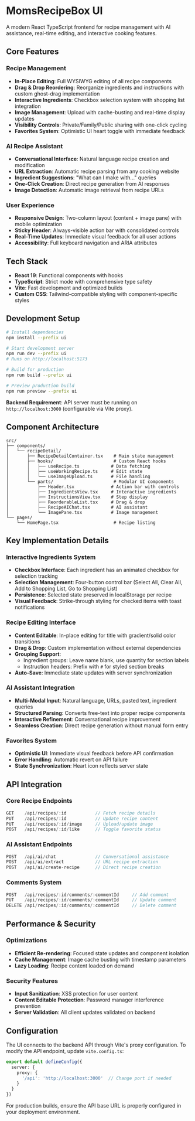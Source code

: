 # MomsRecipeBox UI

A modern React TypeScript frontend for recipe management with AI assistance, real-time editing, and interactive cooking features.

## Core Features

### Recipe Management

- **In-Place Editing**: Full WYSIWYG editing of all recipe components
- **Drag & Drop Reordering**: Reorganize ingredients and instructions with custom ghost-drag implementation
- **Interactive Ingredients**: Checkbox selection system with shopping list integration
- **Image Management**: Upload with cache-busting and real-time display updates
- **Visibility Controls**: Private/Family/Public sharing with one-click cycling
- **Favorites System**: Optimistic UI heart toggle with immediate feedback

### AI Recipe Assistant

- **Conversational Interface**: Natural language recipe creation and modification
- **URL Extraction**: Automatic recipe parsing from any cooking website
- **Ingredient Suggestions**: "What can I make with..." queries
- **One-Click Creation**: Direct recipe generation from AI responses
- **Image Detection**: Automatic image retrieval from recipe URLs

### User Experience

- **Responsive Design**: Two-column layout (content + image pane) with mobile optimization
- **Sticky Header**: Always-visible action bar with consolidated controls
- **Real-Time Updates**: Immediate visual feedback for all user actions
- **Accessibility**: Full keyboard navigation and ARIA attributes

## Tech Stack

- **React 19**: Functional components with hooks
- **TypeScript**: Strict mode with comprehensive type safety
- **Vite**: Fast development and optimized builds
- **Custom CSS**: Tailwind-compatible styling with component-specific styles

## Development Setup

```bash
# Install dependencies
npm install --prefix ui

# Start development server
npm run dev --prefix ui
# Runs on http://localhost:5173

# Build for production
npm run build --prefix ui

# Preview production build
npm run preview --prefix ui
```

**Backend Requirement**: API server must be running on `http://localhost:3000` (configurable via Vite proxy).

## Component Architecture

```text
src/
├── components/
│   └── recipeDetail/
│       ├── RecipeDetailContainer.tsx    # Main state management
│       ├── hooks/                       # Custom React hooks
│       │   ├── useRecipe.ts            # Data fetching
│       │   ├── useWorkingRecipe.ts     # Edit state
│       │   └── useImageUpload.ts       # File handling
│       └── parts/                       # Modular UI components
│           ├── Header.tsx              # Action bar with controls
│           ├── IngredientsView.tsx     # Interactive ingredients
│           ├── InstructionsView.tsx    # Step display
│           ├── ReorderableList.tsx     # Drag & drop
│           ├── RecipeAIChat.tsx        # AI assistant
│           └── ImagePane.tsx           # Image management
└── pages/
    └── HomePage.tsx                     # Recipe listing
```

## Key Implementation Details

### Interactive Ingredients System

- **Checkbox Interface**: Each ingredient has an animated checkbox for selection tracking
- **Selection Management**: Four-button control bar (Select All, Clear All, Add to Shopping List, Go to Shopping List)
- **Persistence**: Selected state preserved in localStorage per recipe
- **Visual Feedback**: Strike-through styling for checked items with toast notifications

### Recipe Editing Interface

- **Content Editable**: In-place editing for title with gradient/solid color transitions
- **Drag & Drop**: Custom implementation without external dependencies
- **Grouping Support**:
  - Ingredient groups: Leave name blank, use quantity for section labels
  - Instruction headers: Prefix with `#` for styled section breaks
- **Auto-Save**: Immediate state updates with server synchronization

### AI Assistant Integration

- **Multi-Modal Input**: Natural language, URLs, pasted text, ingredient queries
- **Structured Parsing**: Converts free-text into proper recipe components
- **Interactive Refinement**: Conversational recipe improvement
- **Seamless Creation**: Direct recipe generation without manual form entry

### Favorites System

- **Optimistic UI**: Immediate visual feedback before API confirmation
- **Error Handling**: Automatic revert on API failure
- **State Synchronization**: Heart icon reflects server state

## API Integration

### Core Recipe Endpoints

```typescript
GET    /api/recipes/:id           // Fetch recipe details
PUT    /api/recipes/:id           // Update recipe content
PUT    /api/recipes/:id/image     // Upload/update image
POST   /api/recipes/:id/like      // Toggle favorite status
```

### AI Assistant Endpoints

```typescript
POST   /api/ai/chat               // Conversational assistance
POST   /api/ai/extract            // URL recipe extraction
POST   /api/ai/create-recipe      // Direct recipe creation
```

### Comments System

```typescript
POST   /api/recipes/:id/comments/:commentId     // Add comment
PUT    /api/recipes/:id/comments/:commentId     // Update comment
DELETE /api/recipes/:id/comments/:commentId     // Delete comment
```

## Performance & Security

### Optimizations

- **Efficient Re-rendering**: Focused state updates and component isolation
- **Cache Management**: Image cache busting with timestamp parameters
- **Lazy Loading**: Recipe content loaded on demand

### Security Features

- **Input Sanitization**: XSS protection for user content
- **Content Editable Protection**: Password manager interference prevention
- **Server Validation**: All client updates validated on backend

## Configuration

The UI connects to the backend API through Vite's proxy configuration. To modify the API endpoint, update `vite.config.ts`:

```typescript
export default defineConfig({
  server: {
    proxy: {
      '/api': 'http://localhost:3000'  // Change port if needed
    }
  }
})
```

For production builds, ensure the API base URL is properly configured in your deployment environment.
 
 
